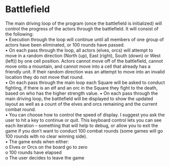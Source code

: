 # Battlefield

The main driving loop of the program (once the battlefield is initialized) will control the 
progress of the actors through the battlefield. It will consist of the following:  
• Execution through the loop will continue until all members of one group of actors have been 
eliminated, or 100 rounds have passed.  
• On each pass through the loop, all actors (elves, orcs) will attempt to move in a random 
direction (North (up), East (right), South (down) or West (left)) by one cell position. Actors 
cannot move off of the battlefield, cannot move onto a mountain, and cannot move into a cell that 
already has a friendly unit. If their random direction was an attempt to move into an invalid 
location they do not move that round.  
• On each pass through the main loop each Square will be asked to conduct fighting, if there is an 
elf and an orc in the Square they fight to the death, based on who has the higher strength value.
• On each pass through the main driving loop, the battlefield will be displayed to show the updated 
layout as well as a count of the elves and orcs remaining and the current combat round.  
• You can choose how to control the speed of display. I suggest you ask the user to hit a key to 
continue or quit. This keyboard control lets you can see each iteration – something that will help 
to debug, or allow you to exit the game if you don’t want to conduct 100 combat rounds (some games 
will go 100 rounds with no clear winning side).  
•    The game ends when either:  
o Elves or Orcs on the board go to  zero  
o 100 rounds have  elapsed  
o The user decides to leave the game  
